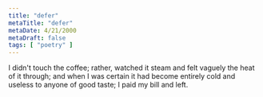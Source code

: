 ```yaml
---
title: "defer"
metaTitle: "defer"
metaDate: 4/21/2000
metaDraft: false
tags: [ "poetry" ]
---
```


I didn't touch the coffee;
rather, watched it steam
and felt vaguely the heat of it
through; and when I was certain
it had become entirely cold and
useless to anyone of good taste;
I paid my bill and left.
